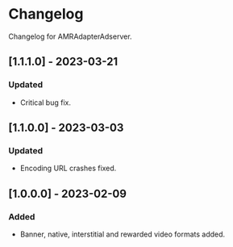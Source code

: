 # Changelog

Changelog for AMRAdapterAdserver. 

## [1.1.1.0] - 2023-03-21
### Updated
- Critical bug fix.

## [1.1.0.0] - 2023-03-03
### Updated
- Encoding URL crashes fixed.


## [1.0.0.0] - 2023-02-09
### Added
- Banner, native, interstitial and rewarded video formats added.
